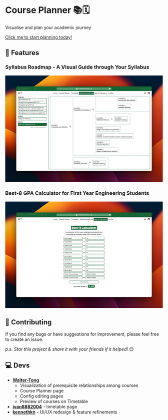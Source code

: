 
# Course Planner 📚🗓️

Visualise and plan your academic journey

[Click me to start planning today!](https://ivan8882004.github.io/HKUCoursePlanner-Reviewer/)

## :rocket: Features

### Syllabus Roadmap - A Visual Guide through Your Syllabus

<img src="screenshot/syllabus-roadmap.png" alt="Syllabus Roadmap">

### Best-8 GPA Calculator for First Year Engineering Students

<img src="screenshot/best-8.png" alt="Best-8 Calculator">

## :handshake: Contributing

If you find any bugs or have suggestions for improvement, please feel free to create an issue.

_p.s. Star this project & share it with your friends if it helped!_ 😉

## 💻 Devs

- [**Walter-Tong**](https://github.com/Walter-Tong)
  - Visualization of prerequisite relationships among courses
  - Course Planner page
  - Config editing pages
  - Preview of courses on Timetable
- [**ivan8882004**](https://github.com/ivan8882004) - timetable page
- [**kennethkn**](https://github.com/kennethkn) - UI/UX redesign & feature refinements
